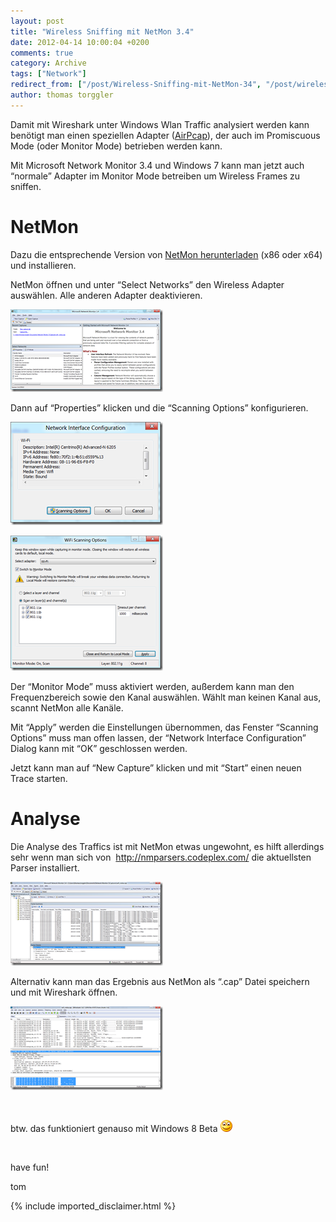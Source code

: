 ```yaml
---
layout: post
title: "Wireless Sniffing mit NetMon 3.4"
date: 2012-04-14 10:00:04 +0200
comments: true
category: Archive
tags: ["Network"]
redirect_from: ["/post/Wireless-Sniffing-mit-NetMon-34", "/post/wireless-sniffing-mit-netmon-34"]
author: thomas torggler
---
```

<!-- more -->
<p>Damit mit Wireshark unter Windows Wlan Traffic analysiert werden kann benötigt man einen speziellen Adapter (<a href="http://www.airpcap.nl/airpcap.htm" target="_blank">AirPcap</a>), der auch im Promiscuous Mode (oder Monitor Mode) betrieben werden kann.</p>  <p>Mit Microsoft Network Monitor 3.4 und Windows 7 kann man jetzt auch “normale” Adapter im Monitor Mode betreiben um Wireless Frames zu sniffen.</p>  <h1>NetMon</h1>  <p>Dazu die entsprechende Version von <a href="http://www.microsoft.com/download/en/details.aspx?displaylang=en&amp;id=4865" target="_blank">NetMon herunterladen</a> (x86 oder x64) und installieren.</p>  <p>NetMon öffnen und unter “Select Networks” den Wireless Adapter auswählen. Alle anderen Adapter deaktivieren.</p>  <p><a href="/assets/archive/image_425.png"><img title="image" style="border-top: 0px; border-right: 0px; background-image: none; border-bottom: 0px; padding-top: 0px; padding-left: 0px; margin: 0px; border-left: 0px; display: inline; padding-right: 0px" border="0" alt="image" src="/assets/archive/image_thumb_423.png" width="244" height="132" /></a></p>  <p>Dann auf “Properties” klicken und die “Scanning Options” konfigurieren.</p>  <p><a href="/assets/archive/image_426.png"><img title="image" style="border-top: 0px; border-right: 0px; background-image: none; border-bottom: 0px; padding-top: 0px; padding-left: 0px; margin: 0px; border-left: 0px; display: inline; padding-right: 0px" border="0" alt="image" src="/assets/archive/image_thumb_424.png" width="244" height="165" /></a></p>  <p><a href="/assets/archive/image_427.png"><img title="image" style="border-top: 0px; border-right: 0px; background-image: none; border-bottom: 0px; padding-top: 0px; padding-left: 0px; margin: 0px; border-left: 0px; display: inline; padding-right: 0px" border="0" alt="image" src="/assets/archive/image_thumb_425.png" width="244" height="216" /></a></p>  <p>Der “Monitor Mode” muss aktiviert werden, außerdem kann man den Frequenzbereich sowie den Kanal auswählen. Wählt man keinen Kanal aus, scannt NetMon alle Kanäle.</p>  <p>Mit “Apply” werden die Einstellungen übernommen, das Fenster “Scanning Options” muss man offen lassen, der “Network Interface Configuration” Dialog kann mit “OK” geschlossen werden.</p>  <p>Jetzt kann man auf “New Capture” klicken und mit “Start” einen neuen Trace starten.</p>  <h1>Analyse</h1>  <p>Die Analyse des Traffics ist mit NetMon etwas ungewohnt, es hilft allerdings sehr wenn man sich von&#160; <a title="http://nmparsers.codeplex.com/" href="http://nmparsers.codeplex.com/">http://nmparsers.codeplex.com/</a> die aktuellsten Parser installiert.</p>  <p><a href="/assets/archive/image_428.png"><img title="image" style="border-top: 0px; border-right: 0px; background-image: none; border-bottom: 0px; padding-top: 0px; padding-left: 0px; border-left: 0px; display: inline; padding-right: 0px" border="0" alt="image" src="/assets/archive/image_thumb_426.png" width="244" height="134" /></a></p>  <p>Alternativ kann man das Ergebnis aus NetMon als “.cap” Datei speichern und mit Wireshark öffnen.</p>  <p><a href="/assets/archive/image_429.png"><img title="image" style="border-top: 0px; border-right: 0px; background-image: none; border-bottom: 0px; padding-top: 0px; padding-left: 0px; border-left: 0px; display: inline; padding-right: 0px" border="0" alt="image" src="/assets/archive/image_thumb_427.png" width="244" height="134" /></a></p>  <p>&#160;</p>  <p>btw. das funktioniert genauso mit Windows 8 Beta <img class="wlEmoticon wlEmoticon-smile" style="border-top-style: none; border-bottom-style: none; border-right-style: none; border-left-style: none" alt="Smile" src="/assets/archive/wlEmoticon-smile_1.png" /></p>  <p>&#160;</p>  <p>have fun!</p>  <p>tom</p>
{% include imported_disclaimer.html %}
